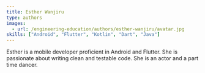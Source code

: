 ```yaml
---
title: Esther Wanjiru
type: authors
images:
  - url: /engineering-education/authors/esther-wanjiru/avatar.jpg 
skills: ["Android", "Flutter", "Kotlin", "Dart", "Java"]
---
```

Esther is a mobile developer proficient in Android and Flutter. She is passionate about writing clean and testable code. She is an actor and a part time dancer.
